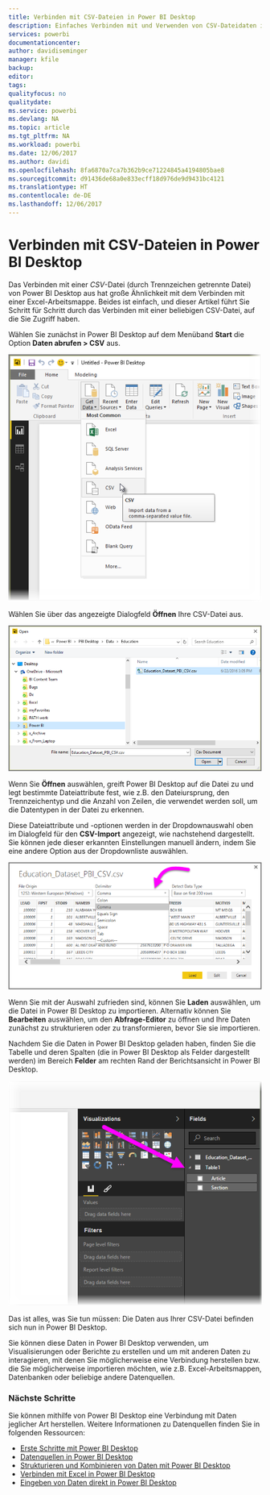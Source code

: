 ```yaml
---
title: Verbinden mit CSV-Dateien in Power BI Desktop
description: Einfaches Verbinden mit und Verwenden von CSV-Dateidaten in Power BI Desktop
services: powerbi
documentationcenter: 
author: davidiseminger
manager: kfile
backup: 
editor: 
tags: 
qualityfocus: no
qualitydate: 
ms.service: powerbi
ms.devlang: NA
ms.topic: article
ms.tgt_pltfrm: NA
ms.workload: powerbi
ms.date: 12/06/2017
ms.author: davidi
ms.openlocfilehash: 8fa6870a7ca7b362b9ce71224845a4194805bae8
ms.sourcegitcommit: d91436de68a0e833ecff18d976de9d9431bc4121
ms.translationtype: HT
ms.contentlocale: de-DE
ms.lasthandoff: 12/06/2017
---
```

# <a name="connect-to-csv-files-in-power-bi-desktop"></a>Verbinden mit CSV-Dateien in Power BI Desktop
Das Verbinden mit einer *CSV*-Datei (durch Trennzeichen getrennte Datei) von Power BI Desktop aus hat große Ähnlichkeit mit dem Verbinden mit einer Excel-Arbeitsmappe. Beides ist einfach, und dieser Artikel führt Sie Schritt für Schritt durch das Verbinden mit einer beliebigen CSV-Datei, auf die Sie Zugriff haben.

Wählen Sie zunächst in Power BI Desktop auf dem Menüband **Start** die Option **Daten abrufen > CSV** aus.

![](media/desktop-connect-csv/connect-to-csv_1.png)

Wählen Sie über das angezeigte Dialogfeld **Öffnen** Ihre CSV-Datei aus.

![](media/desktop-connect-csv/connect-to-csv_2.png)

Wenn Sie **Öffnen** auswählen, greift Power BI Desktop auf die Datei zu und legt bestimmte Dateiattribute fest, wie z.B. den Dateiursprung, den Trennzeichentyp und die Anzahl von Zeilen, die verwendet werden soll, um die Datentypen in der Datei zu erkennen.

Diese Dateiattribute und -optionen werden in der Dropdownauswahl oben im Dialogfeld für den **CSV-Import** angezeigt, wie nachstehend dargestellt. Sie können jede dieser erkannten Einstellungen manuell ändern, indem Sie eine andere Option aus der Dropdownliste auswählen.

![](media/desktop-connect-csv/connect-to-csv_3.png)

Wenn Sie mit der Auswahl zufrieden sind, können Sie **Laden** auswählen, um die Datei in Power BI Desktop zu importieren. Alternativ können Sie **Bearbeiten** auswählen, um den **Abfrage-Editor** zu öffnen und Ihre Daten zunächst zu strukturieren oder zu transformieren, bevor Sie sie importieren.

Nachdem Sie die Daten in Power BI Desktop geladen haben, finden Sie die Tabelle und deren Spalten (die in Power BI Desktop als Felder dargestellt werden) im Bereich **Felder** am rechten Rand der Berichtsansicht in Power BI Desktop.

![](media/desktop-connect-csv/connect-to-csv_4.png)

Das ist alles, was Sie tun müssen: Die Daten aus Ihrer CSV-Datei befinden sich nun in Power BI Desktop.

Sie können diese Daten in Power BI Desktop verwenden, um Visualisierungen oder Berichte zu erstellen und um mit anderen Daten zu interagieren, mit denen Sie möglicherweise eine Verbindung herstellen bzw. die Sie möglicherweise importieren möchten, wie z.B. Excel-Arbeitsmappen, Datenbanken oder beliebige andere Datenquellen.

### <a name="next-steps"></a>Nächste Schritte
Sie können mithilfe von Power BI Desktop eine Verbindung mit Daten jeglicher Art herstellen. Weitere Informationen zu Datenquellen finden Sie in folgenden Ressourcen:

* [Erste Schritte mit Power BI Desktop](desktop-getting-started.md)
* [Datenquellen in Power BI Desktop](desktop-data-sources.md)
* [Strukturieren und Kombinieren von Daten mit Power BI Desktop](desktop-shape-and-combine-data.md)
* [Verbinden mit Excel in Power BI Desktop](desktop-connect-excel.md)   
* [Eingeben von Daten direkt in Power BI Desktop](desktop-enter-data-directly-into-desktop.md)   

